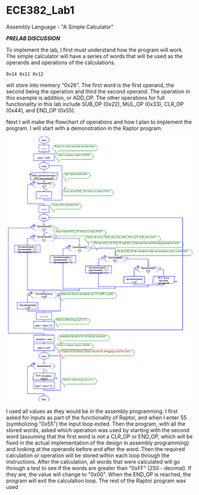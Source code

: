 ECE382_Lab1
===========

Assembly Language - "A Simple Calculator"


__*PRELAB DISCUSSION*__

  To implement the lab, I first must understand how the program will work. The simple calculator will have a series of words that will be used as the operands and operations of the calculations. 
  
    0x14 0x11 0x12

will store into memory "0x26". The first word is the first operand, the second being the operation and third the second operand. The operation in this example is addition, or ADD_OP. The other operations for full functionality in this lab include SUB_OP (0x22), MUL_OP (0x33), CLR_OP (0x44), and END_OP (0x55).

  Next I will make the flowchart of operations and how I plan to implement the program. I will start with a demonstration in the Raptor program. 
  
![](https://github.com/dustyweisner/ECE382_Lab1/blob/master/Flowchart.GIF?raw)
  
  I used all values as they would be in the assembly programming. I first asked for inputs as part of the functionality of Raptor, and when I enter 55 (symbolizing "0x55") the input loop exited. Then the program, with all the stored words, asked which operation was used by starting with the second word (assuming that the first word is not a CLR_OP or END_OP, which will be fixed in the actual implementation of the design in assembly programming) and looking at the operands before and after the word. Then the required calculation or operation will be stored within each loop through the instructions. After the calculation, all words that were calculated will go through a test to see if the words are greater than "0xFF" (250 - decimal). If they are, the value will change to "0x00". When the END_OP is reached, the program will exit the calculation loop. The rest of the Raptor program was used 
